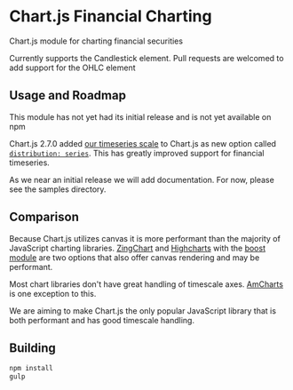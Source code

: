 # Chart.js Financial Charting

Chart.js module for charting financial securities

Currently supports the Candlestick element. Pull requests are welcomed to add support for the OHLC element

## Usage and Roadmap

This module has not yet had its initial release and is not yet available on npm

Chart.js 2.7.0 added [our timeseries scale](https://github.com/chartjs/Chart.js/issues/4189) to Chart.js as new option called [`distribution: series`](http://www.chartjs.org/docs/latest/axes/cartesian/time.html). This has greatly improved support for financial timeseries.

As we near an initial release we will add documentation. For now, please see the samples directory.

## Comparison

Because Chart.js utilizes canvas it is more performant than the majority of JavaScript charting libraries. [ZingChart](https://www.zingchart.com/docs/chart-types/stock-charts/) and [Highcharts](https://www.highcharts.com/stock/demo/candlestick) with the [boost module](https://www.highcharts.com/blog/news/175-highcharts-performance-boost/) are two options that also offer canvas rendering and may be performant.

Most chart libraries don't have great handling of timescale axes. [AmCharts](https://www.amcharts.com/stock-chart/) is one exception to this.

We are aiming to make Chart.js the only popular JavaScript library that is both performant and has good timescale handling.

## Building

```sh
npm install
gulp
```
